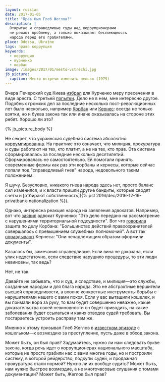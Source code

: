 ```yaml
---
layout: russian
date: 2017-01-05
title: "Прав был Глеб Жеглов?"
description: |
  Открытые и справедливые суды над коррупционерами
  не решают проблему, а только показывают беспомощность
  народа перед его грабителями.
place: Odessa, Ukraine
tags: право коррупция
keywords:
  - коррупция
  - курченко
  - корбан
image: /images/2017/01/mesto-vstrechi.jpg
jb_picture:
  caption: Место встречи изменить нельзя (1979)
---
```


Вчера Печерский суд Киева
[избрал](http://korrespondent.net/ukraine/3796583-zaochnym-arestom-kurchenko-sud-okazal-ukrayne-medvezhui-usluhu-advokat)
для Курченко меру пресечения в виде ареста. С третьей
[попытки](http://korrespondent.net/ukraine/3796047-popytka-nomer-try-sud-snova-poprobuet-arestovat-kurchenko).
Дело не в нем, мне интересно другое. Подобных громких дел
за последние несколько пост-революционных лет было несколько, например
[Корбан](http://rian.com.ua/politics/20160315/1006726563.html) или
[Кернес](http://www.unian.net/society/1491974-sud-po-delu-kernesa-snova-ne-sostoyalsya-tot-na-operatsii-v-izraile.html):
всегда не только взятки, но и буква закона так или иначе оказывалась
на стороне этих ребят. Хорошо ли это?

<!--more-->

{% jb_picture_body %}

Не секрет, что украинская судебная система абсолютно
[коррумпированна](https://ru.wikipedia.org/wiki/%D0%9A%D0%BE%D1%80%D1%80%D1%83%D0%BF%D1%86%D0%B8%D1%8F_%D0%BD%D0%B0_%D0%A3%D0%BA%D1%80%D0%B0%D0%B8%D0%BD%D0%B5).
На практике это означает, что милиция, прокуратура и суды работают на
тех, кто платит, а не на тех, кто прав. Эта система сформировалась
за последние несколько десятилетий. Сформировалась не самостоятельно. Ей
помогали принять современные формы как раз эти корбаны и кернесы, которые сейчас
попали под "справедливый гнев" народа, недовольного таким положением.

Я шучу. Безусловно, никакого гнева народа здесь нет, просто баланс
сил изменился, и к власти пришли другие бандиты, которые сводят счеты и
[отбирают собственность]({% pst 2016/dec/2016-12-19-privatbank-nationalization %}).

Однако, интересна реакция народа на заявления адвокатов. Например, вот
что [заявил](http://asn.in.ua/ru/news/news/80353-advokat-kurchenko-zajavil-otvod-sledstvennomu-sude.html)
адвокат Курченко: "Это дело передано на рассмотрение с нарушениями территориальной подсудности".
Вот что [говорила](http://obozrevatel.com/politics/13540-zaschita-korbana-sobrala-dokazatelstva-ego-nevinovnosti-advokat.htm)
защита по делу Корбана:
"Большинство действий правоохранителей совершалось с превышением служебных полномочий".
А вот так
[оправдывают](http://obozrevatel.com/crime/32715-advokat-rasskazal-podrobnosti-obyiskov-u-kernesa.htm)
Кернеса: "Они ненадлежащим образом оформили документы".

Казалось бы, замечания справедливые. Если вина не доказана, если
улик недостаточно, если следствие нарушило процедуры, то эти люди
невиновны, так ведь?

Нет, не так.

Давайте не забывать, что и суд, и следствие, и милиция&mdash;это службы,
созданные народом и для блага народа. Это не абстрактные вершители
высшей справедливости, а вполне конкретные инструменты борьбы
с нарушителями нашего с вами покоя. Если у вас вытащили кошелек, и вы поймали
вора за руку, то вам будет совершенно неважно, какие доказательства
своей невиновности он будет приводить, на какие заболевания будет ссылаться
и каких отводов судей требовать. Вы постараетесь устроить расправу там же.

Именно к этому призывал Глеб Жеглов в
[известном эпизоде](https://www.youtube.com/watch?v=G60F6_3yF4w)
с кошельком&mdash;к возмездию за преступление, пусть даже в обход закона.

Может быть, он был прав? Задумайтесь, нужно ли нам следовать букве закона, когда речь идет
о коррупционерах национального масштаба, которые не просто грабили
нас с вами многие годы, но и построили систему, в которой рейдерство,
подкупы судей, и продажная прокуратура стали нормой? Нужно ли их вообще
судить? Может быть, нам нужно быстрое возмездие, а не
многочасовые слушания с томами документации? Может быть, Жеглов был прав?
